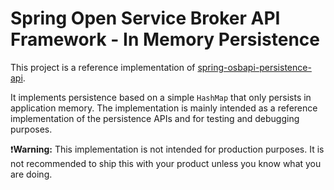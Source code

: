 # Spring Open Service Broker API Framework - In Memory Persistence

This project is a reference implementation of [spring-osbapi-persistence-api](../spring-osbapi-persistence-api).

It implements persistence based on a simple `HashMap` that only persists in application memory.
The implementation is mainly intended as a reference implementation of the persistence APIs and for testing and debugging purposes.

❗**Warning:** This implementation is not intended for production purposes. It is not recommended to ship this with your product unless you know what you are doing.